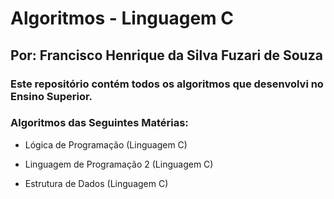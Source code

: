 # Algoritmos - Linguagem C

## Por: Francisco Henrique da Silva Fuzari de Souza

### Este repositório contém todos os algoritmos que desenvolvi no Ensino Superior.

### Algoritmos das Seguintes Matérias:

* Lógica de Programação (Linguagem C)

* Linguagem de Programação 2 (Linguagem C)

* Estrutura de Dados (Linguagem C)

